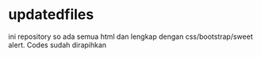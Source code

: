 # updatedfiles
ini repository so ada semua html dan lengkap dengan css/bootstrap/sweet alert. Codes sudah dirapihkan
